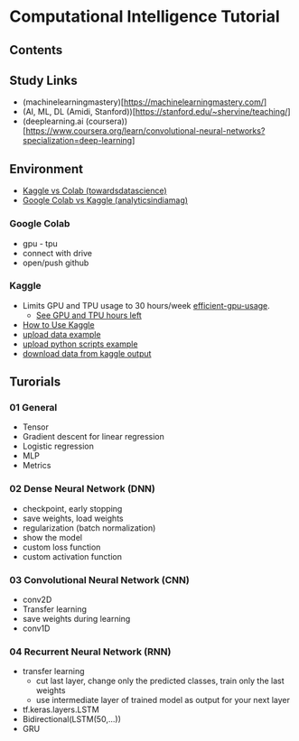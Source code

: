 # Computational Intelligence Tutorial

## Contents

## Study Links

- (machinelearningmastery)[https://machinelearningmastery.com/]
- (AI, ML, DL (Amidi, Stanford))[https://stanford.edu/~shervine/teaching/]
- (deeplearning.ai (coursera))[https://www.coursera.org/learn/convolutional-neural-networks?specialization=deep-learning]

## Environment

- [Kaggle vs Colab (towardsdatascience)](https://towardsdatascience.com/kaggle-vs-colab-faceoff-which-free-gpu-provider-is-tops-d4f0cd625029)
- [Google Colab vs Kaggle (analyticsindiamag)](https://analyticsindiamag.com/google-colab-vs-kaggle-kernels-which-of-the-two-platforms-should-you-go-for/)

### Google Colab

- gpu - tpu
- connect with drive
- open/push github

### Kaggle

- Limits GPU and TPU usage to 30 hours/week [efficient-gpu-usage](https://www.kaggle.com/docs/efficient-gpu-usage).
    - [See GPU and TPU hours left](http://kaggle.com/me/account)
- [How to Use Kaggle](https://www.kaggle.com/docs/notebooks)
- [upload data example](https://www.youtube.com/watch?v=0jQwAp7po00&feature=youtu.be)
- [upload python scripts example](https://www.kaggle.com/rtatman/reproducing-research-men-also-like-shopping)
- [download data from kaggle output](https://www.kaggle.com/product-feedback/109715)

## Turorials

### 01 General

- Tensor
- Gradient descent for linear regression
- Logistic regression
- MLP
- Metrics

### 02 Dense Neural Network (DNN)

- checkpoint, early stopping
- save weights, load weights
- regularization (batch normalization)
- show the model
- custom loss function
- custom activation function

### 03 Convolutional Neural Network (CNN)

- conv2D
- Transfer learning
- save weights during learning
- conv1D

### 04 Recurrent Neural Network (RNN)

- transfer learning
    - cut last layer, change only the predicted classes, train only the last weights
    - use intermediate layer of trained model as output for your next layer
- tf.keras.layers.LSTM
- Bidirectional(LSTM(50,...))
- GRU 

